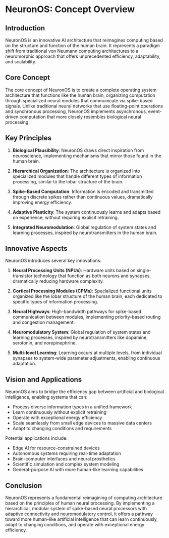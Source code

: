 # NeuronOS: Concept Overview

## Introduction

NeuronOS is an innovative AI architecture that reimagines computing based on the structure and function of the human brain. It represents a paradigm shift from traditional von Neumann computing architectures to a neuromorphic approach that offers unprecedented efficiency, adaptability, and scalability.

## Core Concept

The core concept of NeuronOS is to create a complete operating system architecture that functions like the human brain, organizing computation through specialized neural modules that communicate via spike-based signals. Unlike traditional neural networks that use floating-point operations and synchronous processing, NeuronOS implements asynchronous, event-driven computation that more closely resembles biological neural processing.

## Key Principles

1. **Biological Plausibility**: NeuronOS draws direct inspiration from neuroscience, implementing mechanisms that mirror those found in the human brain.

2. **Hierarchical Organization**: The architecture is organized into specialized modules that handle different types of information processing, similar to the lobar structure of the brain.

3. **Spike-Based Computation**: Information is encoded and transmitted through discrete spikes rather than continuous values, dramatically improving energy efficiency.

4. **Adaptive Plasticity**: The system continuously learns and adapts based on experience, without requiring explicit retraining.

5. **Integrated Neuromodulation**: Global regulation of system states and learning processes, inspired by neurotransmitters in the human brain.

## Innovative Aspects

NeuronOS introduces several key innovations:

1. **Neural Processing Units (NPUs)**: Hardware units based on single-transistor technology that function as both neurons and synapses, dramatically reducing hardware complexity.

2. **Cortical Processing Modules (CPMs)**: Specialized functional units organized like the lobar structure of the human brain, each dedicated to specific types of information processing.

3. **Neural Highways**: High-bandwidth pathways for spike-based communication between modules, implementing priority-based routing and congestion management.

4. **Neuromodulatory System**: Global regulation of system states and learning processes, inspired by neurotransmitters like dopamine, serotonin, and norepinephrine.

5. **Multi-level Learning**: Learning occurs at multiple levels, from individual synapses to system-wide parameter adjustments, enabling continuous adaptation.

## Vision and Applications

NeuronOS aims to bridge the efficiency gap between artificial and biological intelligence, enabling systems that can:

- Process diverse information types in a unified framework
- Learn continuously without explicit retraining
- Operate with exceptional energy efficiency
- Scale seamlessly from small edge devices to massive data centers
- Adapt to changing conditions and requirements

Potential applications include:

- Edge AI for resource-constrained devices
- Autonomous systems requiring real-time adaptation
- Brain-computer interfaces and neural prosthetics
- Scientific simulation and complex system modeling
- General-purpose AI with more human-like learning capabilities

## Conclusion

NeuronOS represents a fundamental reimagining of computing architecture based on the principles of human neural processing. By implementing a hierarchical, modular system of spike-based neural processors with adaptive connectivity and neuromodulatory control, it offers a pathway toward more human-like artificial intelligence that can learn continuously, adapt to changing conditions, and operate with exceptional energy efficiency.
